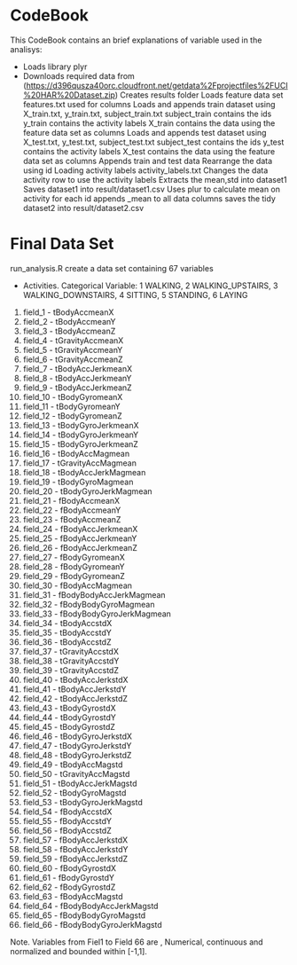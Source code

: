# CodeBook

This CodeBook contains an brief explanations of variable used in the analisys:


  - Loads library plyr
  - Downloads required data from (https://d396qusza40orc.cloudfront.net/getdata%2Fprojectfiles%2FUCI%20HAR%20Dataset.zip)
  Creates results folder
  Loads feature data set features.txt used for columns
  Loads and appends train dataset using X_train.txt, y_train.txt, subject_train.txt
  subject_train contains the ids
  y_train contains the activity labels
  X_train contains the data using the feature data set as columns
  Loads and appends test dataset using X_test.txt, y_test.txt, subject_test.txt
  subject_test contains the ids
  y_test contains the activity labels
  X_test contains the data using the feature data set as columns
  Appends train and test data
  Rearrange the data using id
  Loading activity labels activity_labels.txt
  Changes the data activity row to use the activity labels
  Extracts the mean,std into dataset1
  Saves dataset1 into result/dataset1.csv
  Uses plur to calculate mean on activity for each id
  appends _mean to all data columns
  saves the tidy dataset2 into result/dataset2.csv


Final Data Set
=============

run_analysis.R create a data set containing 67 variables 


* Activities. Categorical Variable: 1 WALKING, 2 WALKING_UPSTAIRS, 3 WALKING_DOWNSTAIRS, 4 SITTING, 5 STANDING, 6 LAYING 
1. field_1 - tBodyAccmeanX
2. field_2 - tBodyAccmeanY
3. field_3 - tBodyAccmeanZ
4. field_4 - tGravityAccmeanX
5. field_5 - tGravityAccmeanY
6. field_6 - tGravityAccmeanZ
7. field_7 - tBodyAccJerkmeanX
8. field_8 - tBodyAccJerkmeanY
9. field_9 - tBodyAccJerkmeanZ
10. field_10 - tBodyGyromeanX
11. field_11 - tBodyGyromeanY
12. field_12 - tBodyGyromeanZ
13. field_13 - tBodyGyroJerkmeanX
14. field_14 - tBodyGyroJerkmeanY
15. field_15 - tBodyGyroJerkmeanZ
16. field_16 - tBodyAccMagmean
17. field_17 - tGravityAccMagmean
18. field_18 - tBodyAccJerkMagmean
19. field_19 - tBodyGyroMagmean
20. field_20 - tBodyGyroJerkMagmean
21. field_21 - fBodyAccmeanX
22. field_22 - fBodyAccmeanY
23. field_23 - fBodyAccmeanZ
24. field_24 - fBodyAccJerkmeanX
25. field_25 - fBodyAccJerkmeanY
26. field_26 - fBodyAccJerkmeanZ
27. field_27 - fBodyGyromeanX
28. field_28 - fBodyGyromeanY
29. field_29 - fBodyGyromeanZ
30. field_30 - fBodyAccMagmean
31. field_31 - fBodyBodyAccJerkMagmean
32. field_32 - fBodyBodyGyroMagmean
33. field_33 - fBodyBodyGyroJerkMagmean
34. field_34 - tBodyAccstdX
35. field_35 - tBodyAccstdY
36. field_36 - tBodyAccstdZ
37. field_37 - tGravityAccstdX
38. field_38 - tGravityAccstdY
39. field_39 - tGravityAccstdZ
40. field_40 - tBodyAccJerkstdX
41. field_41 - tBodyAccJerkstdY
42. field_42 - tBodyAccJerkstdZ
43. field_43 - tBodyGyrostdX
44. field_44 - tBodyGyrostdY
45. field_45 - tBodyGyrostdZ
46. field_46 - tBodyGyroJerkstdX
47. field_47 - tBodyGyroJerkstdY
48. field_48 - tBodyGyroJerkstdZ
49. field_49 - tBodyAccMagstd
50. field_50 - tGravityAccMagstd
51. field_51 - tBodyAccJerkMagstd
52. field_52 - tBodyGyroMagstd
53. field_53 - tBodyGyroJerkMagstd
54. field_54 - fBodyAccstdX
55. field_55 - fBodyAccstdY
56. field_56 - fBodyAccstdZ
57. field_57 - fBodyAccJerkstdX
58. field_58 - fBodyAccJerkstdY
59. field_59 - fBodyAccJerkstdZ
60. field_60 - fBodyGyrostdX
61. field_61 - fBodyGyrostdY
62. field_62 - fBodyGyrostdZ
63. field_63 - fBodyAccMagstd
64. field_64 - fBodyBodyAccJerkMagstd
65. field_65 - fBodyBodyGyroMagstd
66. field_66 - fBodyBodyGyroJerkMagstd

Note. Variables from Fiel1 to Field 66 are , Numerical, continuous and normalized and bounded within [-1,1].
